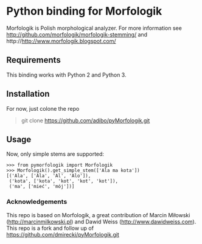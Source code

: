 # Python binding for Morfologik

Morfologik is Polish morphological analyzer. For more information see http://github.com/morfologik/morfologik-stemming/ and http://http://www.morfologik.blogspot.com/

## Requirements

This binding works with Python 2 and Python 3.

## Installation

For now, just colone the repo

 > git clone https://github.com/adibo/pyMorfologik.git

## Usage

Now, only simple stems are supported:

    >>> from pymorfologik import Morfologik
    >>> Morfologik().get_simple_stem(['Ala ma kota'])
    [('Ala', ['Ala', 'Al', 'Alo']),
     ('kota', ['kota', 'kot', 'kot', 'kot']),
     ('ma', ['mieć', 'mój'])]

### Acknowledgements

This repo is based on Morfologik, a great contribution of Marcin Miłowski (http://marcinmilkowski.pl) and Dawid Weiss (http://www.dawidweiss.com).
This repo is a fork and follow up of https://github.com/dmirecki/pyMorfologik.git
